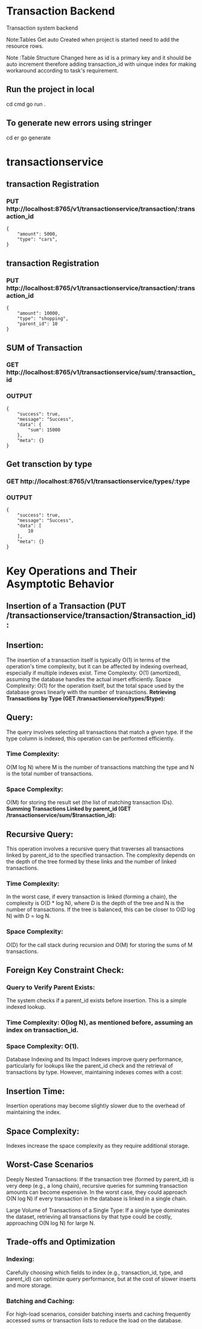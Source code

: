 # Transaction Backend
Transaction system backend

Note:Tables Get auto Created when project is started
need to add the resource rows.

Note :Table Structure Changed here as id is a primary key and it should be auto increment therefore 
adding transaction_id with uinque index for making workaround according to task's requirement.

## Run the project in local 
cd cmd
go run .

## To generate new errors using stringer
cd er
go generate

# transactionservice
## transaction Registration 
### PUT http://localhost:8765/v1/transactionservice/transaction/:transaction_id

```
{
    "amount": 5000,
    "type": "cars",
}
```

## transaction Registration 
### PUT http://localhost:8765/v1/transactionservice/transaction/:transaction_id

```
{
    "amount": 10000,
    "type": "shopping",
    "parent_id": 10
}
```
 
## SUM of Transaction 
### GET http://localhost:8765/v1/transactionservice/sum/:transaction_id

### OUTPUT
```
{
    "success": true,
    "message": "Success",
    "data": {
        "sum": 15000
    },
    "meta": {}
}
```

## Get transction by type
### GET http://localhost:8765/v1/transactionservice/types/:type

### OUTPUT

```
{
    "success": true,
    "message": "Success",
    "data": [
        10
    ],
    "meta": {}
}
```

# Key Operations and Their Asymptotic Behavior
## Insertion of a Transaction (PUT /transactionservice/transaction/$transaction_id):

## Insertion:
The insertion of a transaction itself is typically O(1) in terms of the operation's time complexity, but it can be affected by indexing overhead, especially if multiple indexes exist.
Time Complexity: O(1) (amortized), assuming the database handles the actual insert efficiently.
Space Complexity: O(1) for the operation itself, but the total space used by the database grows linearly with the number of transactions.
**Retrieving Transactions by Type (GET /transactionservice/types/$type):**
## Query:
The query involves selecting all transactions that match a given type. If the type column is indexed, this operation can be performed efficiently.
### Time Complexity:
O(M log N) where M is the number of transactions matching the type and N is the total number of transactions.
### Space Complexity:
O(M) for storing the result set (the list of matching transaction IDs).
**Summing Transactions Linked by parent_id (GET /transactionservice/sum/$transaction_id):**
## Recursive Query:
This operation involves a recursive query that traverses all transactions linked by parent_id to the specified transaction. The complexity depends on the depth of the tree formed by these links and the number of linked transactions.
### Time Complexity:
In the worst case, if every transaction is linked (forming a chain), the complexity is O(D * log N), where D is the depth of the tree and N is the number of transactions. If the tree is balanced, this can be closer to O(D log N) with D = log N.
### Space Complexity:
O(D) for the call stack during recursion and O(M) for storing the sums of M transactions.
## Foreign Key Constraint Check:

### Query to Verify Parent Exists:
The system checks if a parent_id exists before insertion. This is a simple indexed lookup.
### Time Complexity: O(log N), as mentioned before, assuming an index on transaction_id.
### Space Complexity: O(1).
Database Indexing and Its Impact
Indexes improve query performance, particularly for lookups like the parent_id check and the retrieval of transactions by type. However, maintaining indexes comes with a cost:

## Insertion Time:
Insertion operations may become slightly slower due to the overhead of maintaining the index.
## Space Complexity:
Indexes increase the space complexity as they require additional storage.
## Worst-Case Scenarios
Deeply Nested Transactions: If the transaction tree (formed by parent_id) is very deep (e.g., a long chain), recursive queries for summing transaction amounts can become expensive. In the worst case, they could approach O(N log N) if every transaction in the database is linked in a single chain.

Large Volume of Transactions of a Single Type: If a single type dominates the dataset, retrieving all transactions by that type could be costly, approaching O(N log N) for large N.

## Trade-offs and Optimization
### Indexing: 
Carefully choosing which fields to index (e.g., transaction_id, type, and parent_id) can optimize query performance, but at the cost of slower inserts and more storage.

### Batching and Caching: 
For high-load scenarios, consider batching inserts and caching frequently accessed sums or transaction lists to reduce the load on the database.




